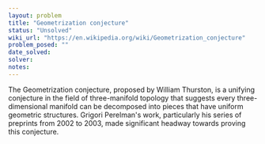 ```yaml
---
layout: problem
title: "Geometrization conjecture"
status: "Unsolved"
wiki_url: "https://en.wikipedia.org/wiki/Geometrization_conjecture"
problem_posed: ""
date_solved:
solver:
notes:
---
```

The Geometrization conjecture, proposed by William Thurston, is a unifying conjecture in the field of three-manifold topology that suggests every three-dimensional manifold can be decomposed into pieces that have uniform geometric structures. Grigori Perelman's work, particularly his series of preprints from 2002 to 2003, made significant headway towards proving this conjecture.
